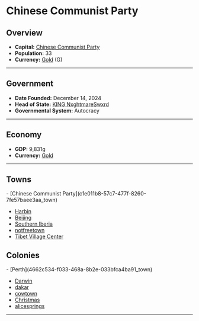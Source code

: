 <!--UNDEDITED FILE, remove this entire line if this file has been edited!-->
# <!--NAME-->Chinese Communist Party<!--NAME-->

## Overview

- **Capital:** <!--CAPITAL_LINK-->[Chinese Communist Party](c1e011b8-57c7-477f-8260-7fe57baee3aa_town)<!--CAPITAL_LINK-->
- **Population:** <!--POPULATION-->33<!--POPULATION-->
- **Currency:** <!--CURRENCY_LINK-->[Gold](Gold_currency)<!--CURRENCY_LINK--> (<!--CURRENCY_ABV-->G<!--CURRENCY_ABV-->)

---

## Government

- **Date Founded:** <!--FOUNDED-->December 14, 2024<!--FOUNDED-->
- **Head of State:** <!--LEADER_TITLE_LINK-->[KING NxghtmareSwxrd](NxghtmareSwxrd_user)<!--LEADER_TITLE_LINK-->
- **Governmental System:** <!--GOVERNMENT-->Autocracy<!--GOVERNMENT-->

---

## Economy

- **GDP:** <!--GDP-->9,831g<!--GDP-->
- **Currency:** <!--CURRENCY_LINK-->[Gold](Gold_currency)<!--CURRENCY_LINK-->

---

## Towns

<!--TOWNS-->- [Chinese Communist Party](c1e011b8-57c7-477f-8260-7fe57baee3aa_town)
- [Harbin](701de1af-10be-40c9-9785-fb1e5972af7d_town)
- [Beijing](ff040c59-5df0-4862-8ff9-4f6109864f78_town)
- [Southern Iberia](00c5c514-d623-4d26-b594-9cc4f518f012_town)
- [notfreetown](3caa8185-7f09-488a-b409-a9694d8bc7fc_town)
- [Tibet Village Center](b63ed4c2-26ba-4af0-ae63-74e18b454764_town)<!--TOWNS-->

## Colonies

<!--COLONIES-->- [Perth](4662c534-f033-468a-8b2e-033bfca4ba91_town)
- [Darwin](52346612-1afb-42b1-9103-54bf568e019a_town)
- [dakar](261a622b-ac3d-475f-a8d5-172cfad4f314_town)
- [cowtown](7f4e5d15-e827-4ade-8111-94d2724f8d3c_town)
- [Christmas](aca6bb68-823e-4f8a-a1a2-90d9d319ba14_town)
- [alicesprings](761a8e2a-c148-4130-acd0-d09d06425c8a_town)<!--COLONIES-->

---